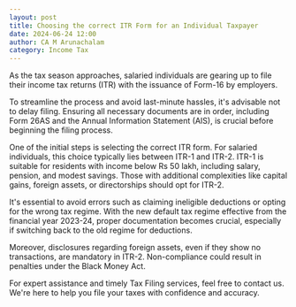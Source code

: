```yaml
---
layout: post
title: Choosing the correct ITR Form for an Individual Taxpayer
date: 2024-06-24 12:00
author: CA M Arunachalam
category: Income Tax
---
```


As the tax season approaches, salaried individuals are gearing up to file their income tax returns (ITR) with the issuance of Form-16 by employers.

To streamline the process and avoid last-minute hassles, it's advisable not to delay filing. Ensuring all necessary documents are in order, including Form 26AS and the Annual Information Statement (AIS), is crucial before beginning the filing process.

One of the initial steps is selecting the correct ITR form. For salaried individuals, this choice typically lies between ITR-1 and ITR-2. ITR-1 is suitable for residents with income below Rs 50 lakh, including salary, pension, and modest savings. Those with additional complexities like capital gains, foreign assets, or directorships should opt for ITR-2.

It's essential to avoid errors such as claiming ineligible deductions or opting for the wrong tax regime. With the new default tax regime effective from the financial year 2023-24, proper documentation becomes crucial, especially if switching back to the old regime for deductions.

Moreover, disclosures regarding foreign assets, even if they show no transactions, are mandatory in ITR-2. Non-compliance could result in penalties under the Black Money Act.

For expert assistance and timely Tax Filing services, feel free to contact us. We're here to help you file your taxes with confidence and accuracy.
